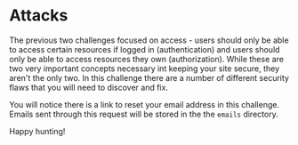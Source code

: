 # Attacks

The previous two challenges focused on access - users should only be able to access certain resources if logged in
(authentication) and users should only be able to access resources they own (authorization). While these are two very
important concepts necessary int keeping your site secure, they aren't the only two. In this challenge there are a number
of different security flaws that you will need to discover and fix.

You will notice there is a link to reset your email address in this challenge. Emails sent through this request will be stored
in the the `emails` directory.

Happy hunting!
